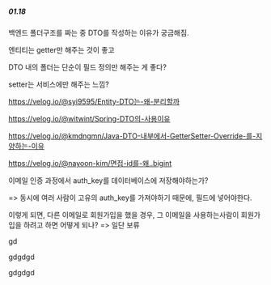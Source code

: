 ##### 01.18

백엔드 폴더구조를 짜는 중 DTO를 작성하는 이유가 궁금해짐.

엔티티는 getter만 해주는 것이 좋고

DTO 내의 폴더는 단순이 필드 정의만 해주는 게 좋다?

setter는 서비스에만 해주는 느낌?

https://velog.io/@syi9595/Entity-DTO는-왜-분리할까

https://velog.io/@witwint/Spring-DTO의-사용이유

https://velog.io/@kmdngmn/Java-DTO-내부에서-GetterSetter-Override-를-지양하는-이유

https://velog.io/@nayoon-kim/면접-id를-왜..bigint

이메일 인증 과정에서 auth_key를 데이터베이스에 저장해야하는가?

=> 동시에 여러 사람이 고유의 auth_key를 가져야하기 때문에, 필드에 넣어야한다.

이렇게 되면, 다른 이메일로 회원가입을 했을 경우, 그 이메일을 사용하는사람이 회원가입을 하려고 하면 어떻게 되나? => 일단 보류

gd

gdgdgd

gdgdgd
